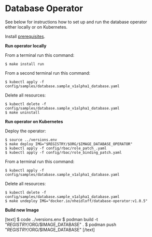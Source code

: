 # Database Operator

See below for instructions how to set up and run the database operator either locally or on Kubernetes.

Install [prerequisites](../documentation/Prerequisites.md).

**Run operator locally**

From a terminal run this command:

```
$ make install run
```

From a second terminal run this command:

```
$ kubectl apply -f config/samples/database.sample_v1alpha1_database.yaml
```

Delete all resources:

```
$ kubectl delete -f config/samples/database.sample_v1alpha1_database.yaml
$ make uninstall
```

**Run operator on Kubernetes**

Deploy the operator:

```
$ source ../versions.env
$ make deploy IMG="$REGISTRY/$ORG/$IMAGE_DATABASE_OPERATOR"
$ kubectl apply -f config/rbac/role_patch_.yaml 
$ kubectl apply -f config/rbac/role_binding_patch.yaml 
```

From a terminal run this command:

```
$ kubectl apply -f config/samples/database.sample_v1alpha1_database.yaml
```

Delete all resources:

```
$ kubectl delete -f config/samples/database.sample_v1alpha1_database.yaml
$ make undeploy IMG="docker.io/nheidloff/database-operator:v1.0.5"
```

**Build new Image**

[text]
$ code ../versions.env
$ podman build -t "$REGISTRY/$ORG/$IMAGE_DATABASE" .
$ podman push "$REGISTRY/$ORG/$IMAGE_DATABASE"
[/text]     